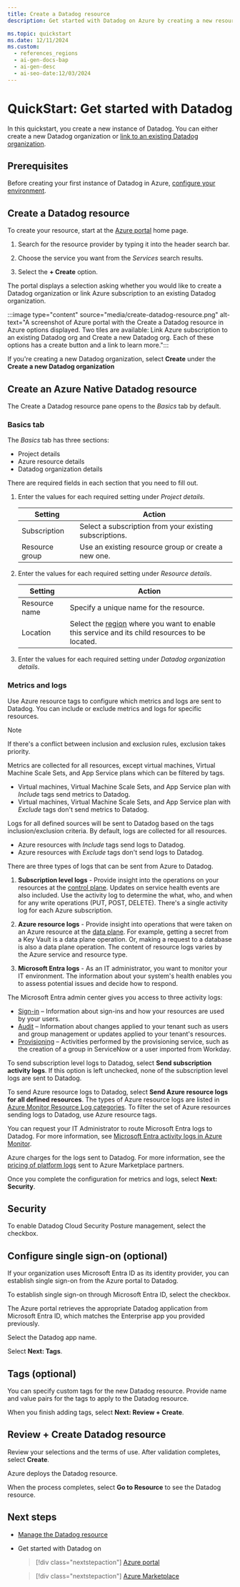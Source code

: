 ```yaml
---
title: Create a Datadog resource
description: Get started with Datadog on Azure by creating a new resource, configuring metrics and logs, and setting up single sign-on through Microsoft Entra ID.

ms.topic: quickstart
ms.date: 12/11/2024
ms.custom:
  - references_regions
  - ai-gen-docs-bap
  - ai-gen-desc
  - ai-seo-date:12/03/2024
---
```


# QuickStart: Get started with Datadog

In this quickstart, you create a new instance of Datadog. You can either create a new Datadog organization or [link to an existing Datadog organization](link-to-existing-organization.md).

## Prerequisites

Before creating your first instance of Datadog in Azure, [configure your environment](prerequisites.md). 

## Create a Datadog resource

To create your resource, start at the [Azure portal](https://portal.azure.com) home page.

1. Search for the resource provider by typing it into the header search bar.

1. Choose the service you want from the *Services* search results.

1. Select the **+ Create** option.

The portal displays a selection asking whether you would like to create a Datadog organization or link Azure subscription to an existing Datadog organization.

:::image type="content" source="media/create-datadog-resource.png" alt-text="A screenshot of Azure portal with the Create a Datadog resource in Azure options displayed.  Two tiles are available: Link Azure subscription to an existing Datadog org and Create a new Datadog org. Each of these options has a create button and a link to learn more.":::

If you're creating a new Datadog organization, select **Create** under the **Create a new Datadog organization**

## Create an Azure Native Datadog resource

The Create a Datadog resource pane opens to the *Basics* tab by default.

### Basics tab

The *Basics* tab has three sections:

- Project details
- Azure resource details
- Datadog organization details

There are required fields in each section that you need to fill out.

1. Enter the values for each required setting under *Project details*.

    |Setting            |Action                                                       |
    |-------------------|-------------------------------------------------------------|
    |Subscription       |Select a subscription from your existing subscriptions.      |
    |Resource group     |Use an existing resource group or create a new one.          |

1. Enter the values for each required setting under *Resource details*.

    |Setting            |Action                                                       |
    |-------------------|-------------------------------------------------------------|
    |Resource name      |Specify a unique name for the resource.                      |
    |Location           |Select the [region](https://azure.microsoft.com/explore/global-infrastructure/geographies/) where you want to enable this service and its child resources to be located.                                                |

1. Enter the values for each required setting under *Datadog organization details*.

### Metrics and logs

Use Azure resource tags to configure which metrics and logs are sent to Datadog. You can include or exclude metrics and logs for specific resources.

> [!NOTE]
> If there's a conflict between inclusion and exclusion rules, exclusion takes priority.

Metrics are collected for all resources, except virtual machines, Virtual Machine Scale Sets, and App Service plans which can be filtered by tags.

- Virtual machines, Virtual Machine Scale Sets, and App Service plan with _Include_ tags send metrics to Datadog.
- Virtual machines, Virtual Machine Scale Sets, and App Service plan with _Exclude_ tags don't send metrics to Datadog.

Logs for all defined sources will be sent to Datadog based on the tags inclusion/exclusion criteria. By default, logs are collected for all resources.

- Azure resources with _Include_ tags send logs to Datadog. 
- Azure resources with _Exclude_ tags don't send logs to Datadog.

There are three types of logs that can be sent from Azure to Datadog.

1. **Subscription level logs** - Provide insight into the operations on your resources at the [control plane](../../azure-resource-manager/management/control-plane-and-data-plane.md). Updates on service health events are also included. Use the activity log to determine the what, who, and when for any write operations (PUT, POST, DELETE). There's a single activity log for each Azure subscription.

1. **Azure resource logs** - Provide insight into operations that were taken on an Azure resource at the [data plane](../../azure-resource-manager/management/control-plane-and-data-plane.md). For example, getting a secret from a Key Vault is a data plane operation. Or, making a request to a database is also a data plane operation. The content of resource logs varies by the Azure service and resource type.

1. **Microsoft Entra logs** - As an IT administrator, you want to monitor your IT environment. The information about your system's health enables you to assess potential issues and decide how to respond.

The Microsoft Entra admin center gives you access to three activity logs:

- [Sign-in](../../active-directory/reports-monitoring/concept-sign-ins.md) – Information about sign-ins and how your resources are used by your users.
- [Audit](../../active-directory/reports-monitoring/concept-audit-logs.md) – Information about changes applied to your tenant such as users and group management or updates applied to your tenant's resources.
- [Provisioning](../../active-directory/reports-monitoring/concept-provisioning-logs.md) – Activities performed by the provisioning service, such as the creation of a group in ServiceNow or a user imported from Workday.

To send subscription level logs to Datadog, select **Send subscription activity logs**. If this option is left unchecked, none of the subscription level logs are sent to Datadog.

To send Azure resource logs to Datadog, select **Send Azure resource logs for all defined resources**. The types of Azure resource logs are listed in [Azure Monitor Resource Log categories](/azure/azure-monitor/essentials/resource-logs-categories). To filter the set of Azure resources sending logs to Datadog, use Azure resource tags.

You can request your IT Administrator to route Microsoft Entra logs to Datadog. For more information, see [Microsoft Entra activity logs in Azure Monitor](../../active-directory/reports-monitoring/concept-activity-logs-azure-monitor.md).

Azure charges for the logs sent to Datadog. For more information, see the [pricing of platform logs](https://azure.microsoft.com/pricing/details/monitor/) sent to Azure Marketplace partners.

Once you complete the configuration for metrics and logs, select **Next: Security**.

## Security

To enable Datadog Cloud Security Posture management, select the checkbox.

## Configure single sign-on (optional)

If your organization uses Microsoft Entra ID as its identity provider, you can establish single sign-on from the Azure portal to Datadog. 

To establish single sign-on through Microsoft Entra ID, select the checkbox.

The Azure portal retrieves the appropriate Datadog application from Microsoft Entra ID, which matches the Enterprise app you provided previously. 

Select the Datadog app name.

Select **Next: Tags**.

## Tags (optional)

You can specify custom tags for the new Datadog resource. Provide name and value pairs for the tags to apply to the Datadog resource.

When you finish adding tags, select **Next: Review + Create**.

## Review + Create Datadog resource

<!--review steps-->

Review your selections and the terms of use. After validation completes, select **Create**.

Azure deploys the Datadog resource.

When the process completes, select **Go to Resource** to see the Datadog resource.

## Next steps

- [Manage the Datadog resource](manage.md)
- Get started with Datadog on

    > [!div class="nextstepaction"]
    > [Azure portal](https://portal.azure.com/#view/HubsExtension/BrowseResource/resourceType/Microsoft.Datadog%2Fmonitors)

    > [!div class="nextstepaction"]
    > [Azure Marketplace](https://azuremarketplace.microsoft.com/marketplace/apps/datadog1591740804488.dd_liftr_v2?tab=Overview)
